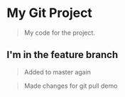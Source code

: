 # My Git Project

> My code for the project.

## I'm in the feature branch

> Added to master again

> Made changes for git pull demo
